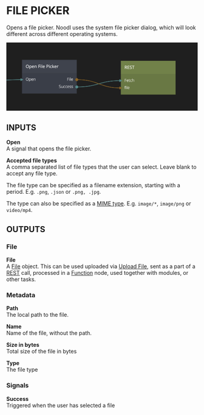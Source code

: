 # FILE PICKER

Opens a file picker. Noodl uses the system file picker dialog, which will look different across different operating systems.

![](file-picker.png ':class=img-size-l')

## INPUTS

**Open**  
A signal that opens the file picker.

**Accepted file types**  
A comma separated list of file types that the user can select. Leave blank to accept any file type.

The file type can be specified as a filename extension, starting with a period. E.g. `.png`, `.json` or `.png, .jpg`.

The type can also be specified as a [MIME type](https://developer.mozilla.org/en-US/docs/Web/HTTP/Basics_of_HTTP/MIME_types/Common_types). E.g. `image/*`, `image/png` or `video/mp4`.


## OUTPUTS

### File
**File**  
A [File](https://developer.mozilla.org/en-US/docs/Web/API/File) object. This can be used uploaded via [Upload File](/nodes/cloud-services/upload-file.md), sent as a part of a [REST](/nodes/data/rest.md) call, processed in a [Function](/nodes/javascript/function.md) node, used together with modules, or other tasks.

### Metadata
**Path**  
The local path to the file.

**Name**  
Name of the file, without the path.

**Size in bytes**  
Total size of the file in bytes

**Type**  
The file type


### Signals
**Success**  
Triggered when the user has selected a file